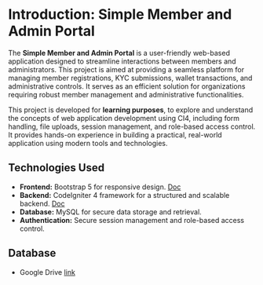 # Introduction: Simple Member and Admin Portal
The **Simple Member and Admin Portal** is a user-friendly web-based application designed to streamline interactions between members and administrators. This project is aimed at providing a seamless platform for managing member registrations, KYC submissions, wallet transactions, and administrative controls. It serves as an efficient solution for organizations requiring robust member management and administrative functionalities.

This project is developed for **learning purposes**, to explore and understand the concepts of web application development using CI4, including form handling, file uploads, session management, and role-based access control. It provides hands-on experience in building a practical, real-world application using modern tools and technologies.

## Technologies Used
- **Frontend:** Bootstrap 5 for responsive design. [Doc](https://getbootstrap.com/)
- **Backend:** CodeIgniter 4 framework for a structured and scalable backend. [Doc](https://codeigniter.com/user_guide/index.html)
- **Database:** MySQL for secure data storage and retrieval.
- **Authentication:** Secure session management and role-based access control.

## Database
- Google Drive [link](https://drive.google.com/file/d/17g-dH78bnsjG4bUXplGU1mi0Jq8K1uBc/view?usp=sharing)
